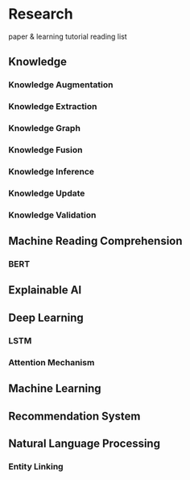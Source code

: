 # Research
paper &amp; learning tutorial reading list

## Knowledge 
### Knowledge Augmentation
### Knowledge Extraction
### Knowledge Graph
### Knowledge Fusion
### Knowledge Inference
### Knowledge Update
### Knowledge Validation

## Machine Reading Comprehension
### BERT

## Explainable AI

## Deep Learning
### LSTM
### Attention Mechanism

## Machine Learning

## Recommendation System

## Natural Language Processing
### Entity Linking

